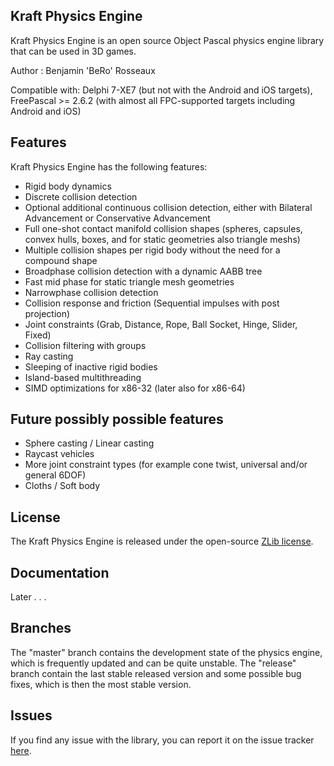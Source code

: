 ## Kraft Physics Engine

Kraft Physics Engine is an open source Object Pascal physics engine library that can be used in 3D games.

Author : Benjamin 'BeRo' Rosseaux

Compatible with: Delphi 7-XE7 (but not with the Android and iOS targets), FreePascal >= 2.6.2 (with almost all FPC-supported targets including Android and iOS) 

## Features

Kraft Physics Engine has the following features:

- Rigid body dynamics
- Discrete collision detection
- Optional additional continuous collision detection, either with Bilateral Advancement or Conservative Advancement  
- Full one-shot contact manifold collision shapes (spheres, capsules, convex hulls, boxes, and for static geometries also triangle meshs)
- Multiple collision shapes per rigid body without the need for a compound shape
- Broadphase collision detection with a dynamic AABB tree
- Fast mid phase for static triangle mesh geometries
- Narrowphase collision detection
- Collision response and friction (Sequential impulses with post projection)
- Joint constraints (Grab, Distance, Rope, Ball Socket, Hinge, Slider, Fixed)
- Collision filtering with groups
- Ray casting
- Sleeping of inactive rigid bodies
- Island-based multithreading
- SIMD optimizations for x86-32 (later also for x86-64)

## Future possibly possible features

- Sphere casting / Linear casting
- Raycast vehicles      
- More joint constraint types (for example cone twist, universal and/or general 6DOF)
- Cloths / Soft body

## License

The Kraft Physics Engine is released under the open-source [ZLib license](http://opensource.org/licenses/zlib).

## Documentation

Later . . .

## Branches

The "master" branch contains the development state of the physics engine, which is frequently updated and can be quite unstable. The "release" branch contain the last stable released version and some possible bug fixes, which is then the most stable version. 

## Issues

If you find any issue with the library, you can report it on the issue tracker [here](https://github.com/BeRo1985/kraft/issues).
